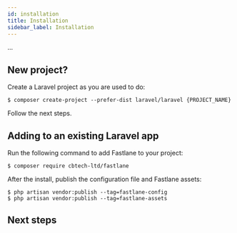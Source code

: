 ```yaml
---
id: installation
title: Installation
sidebar_label: Installation
---
```


...

## New project?

Create a Laravel project as you are used to do:

```shell
$ composer create-project --prefer-dist laravel/laravel {PROJECT_NAME}
``` 

Follow the next steps.


## Adding to an existing Laravel app

Run the following command to add Fastlane to your project:

```shell
$ composer require cbtech-ltd/fastlane
```

After the install, publish the configuration file and Fastlane assets:

```shell
$ php artisan vendor:publish --tag=fastlane-config
$ php artisan vendor:publish --tag=fastlane-assets
```

## Next steps

